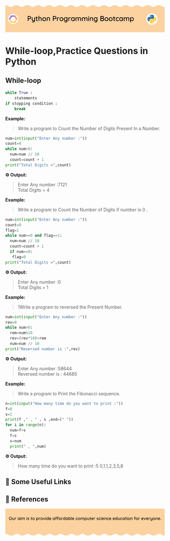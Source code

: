 <!-- HEADER -->
<p align="center">
  <img  src="./../assets/header.png?" />
</p>

# While-loop,Practice Questions in Python

## While-loop

```python
while True :
    statements
if stopping condition :
    break
```

**Example:**
>Write a program to Count the Number of Digits Present In a Number.
```python
num=int(input("Enter Any number :"))
count=0
while num>0:
  num=num // 10
  count=count + 1
print("Total Digits =",count)
```
**⚙️ Output:**
>Enter Any number :7121     
Total Digits = 4

**Example:**

>Write a program to Count the Number of Digits if number is 0 .
```python
num=int(input("Enter Any number :"))
count=0
flag=1
while num>=0 and flag==1:
  num=num // 10
  count=count + 1
  if num==0:
   flag=0
print("Total Digits =",count)
```
**⚙️ Output:**
>Enter Any number :0  
Total Digits = 1

**Example:**

>1Write a program to reversed the Present Number.

```python
num=int(input("Enter Any number :"))
rev=0
while num>0:
  rem=num%10
  rev=(rev*10)+rem
  num=num // 10
print("Reversed number is :",rev)
```
**⚙️ Output:**
>Enter Any number :58644   
Reversed number is : 44685

**Example:**

>Write a program to Print the Fibonacci sequence.
```python
n=int(input("How many time do you want to print :"))
f=0
s=1
print(f ," , " , s ,end=(" "))
for i in range(n):
  num=f+s
  f=s
  s=num
  print(" , ",num)
```
**⚙️ Output:**
>How many time do you want to print :5 
0,1,1,2,3,5,8
## 🔗 Some Useful Links

## 📖 References

<!-- FOOTER -->
<p align="center">
  <img  src="./../assets/footer.png" />
</p> 


